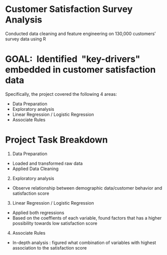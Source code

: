 # Customer Satisfaction Survey Analysis
Conducted data cleaning and feature engineering on 130,000 customers’ survey data using R

# GOAL:  Identified  "key-drivers" embedded in customer satisfaction data

 Specifically, the project covered the following 4 areas:

  - Data Preparation
  - Exploratory analysis
  - Linear Regression / Logistic Regression
  - Associate Rules

# Project Task Breakdown

  1. Data Preparation
  - Loaded and transformed raw data
  - Applied Data Cleaning
  2. Exploratory analysis
  - Observe relationship between demographic data/customer behavior and satisfaction score 
  3. Linear Regression / Logistic Regression
  - Applied both regressions
  - Based on the coeffients of each variable, found factors that has a higher possibility 
  towards low satisfaction score
  4. Associate Rules
  - In-depth analysis : figured what combination of variables with highest association to the 
  satisfaction score
